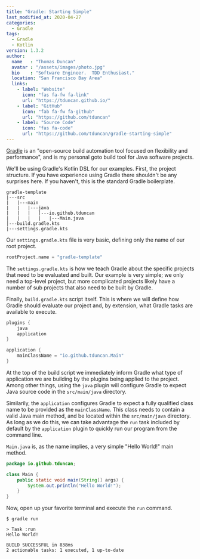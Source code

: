 ```yaml
---
title: "Gradle: Starting Simple"
last_modified_at: 2020-04-27
categories:
  - Gradle
tags:
  - Gradle
  - Kotlin
version: 1.3.2
author:
  name   : "Thomas Duncan"
  avatar : "/assets/images/photo.jpg"
  bio    : "Software Engineer.  TDD Enthusiast."
  location: "San Francisco Bay Area"
  links:
    - label: "Website"
      icon: "fas fa-fw fa-link"
      url: "https://tduncan.github.io/"
    - label: "GitHub"
      icon: "fab fa-fw fa-github"
      url: "https://github.com/tduncan"
    - label: "Source Code"
      icon: "fas fa-code"
      url: "https://github.com/tduncan/gradle-starting-simple"
---
```

[Gradle](https://www.gradle.org) is an "open-source build automation tool focused on 
flexibility and performance", and is my personal goto build tool
for Java software projects. 

We'll be using Gradle's Kotlin DSL for our examples.  First, the 
project structure.  If you have experience using Gradle there 
shouldn't be any surprises here.  If you haven't, this is the 
standard Gradle boilerplate.

```
gradle-template
|---src
|   |---main
|   |   |---java
|   |   |   |---io.github.tduncan
|   |   |   |   |---Main.java
│---build.gradle.kts
|---settings.gradle.kts  
```

Our `settings.gradle.kts` file is very basic, defining only the 
name of our root project.

```kotlin
rootProject.name = "gradle-template"
```
The `settings.gradle.kts` is how we teach Gradle about the specific
projects that need to be evaluated and built.  Our example is very
simple; we only need a top-level project, but more complicated 
projects likely have a number of sub projects that also need to be
built by Gradle.

Finally, `build.gradle.kts` script itself.  This is where we will
define how Gradle should evaluate our project and, by extension,
what Gradle tasks are available to execute.
```kotlin
plugins {
    java
    application
}

application {
    mainClassName = "io.github.tduncan.Main"
}
```
At the top of the build script we immediately inform Gradle what
type of application we are building by the plugins being applied
to the project.  Among other things, using the `java` plugin will 
configure Gradle to expect Java source code in the 
`src/main/java` directory.

Similarily, the `application` configures Gradle to expect a fully
qualified class name to be provided as the `mainClassName`.  This
class needs to contain a valid Java main method, and be located
within the `src/main/java` directory.  As long as we do this, we
can take advantage the `run` task included by default by the `application`
plugin to quickly run our program from the command line.

`Main.java` is, as the name implies, a very simple "Hello World!"
main method.
```java
package io.github.tduncan;

class Main {
    public static void main(String[] args) {
        System.out.println("Hello World!");
    }
}
```

Now, open up your favorite terminal and execute the `run` command.

```
$ gradle run                                 
                                             
> Task :run                                  
Hello World!                                 
                                             
BUILD SUCCESSFUL in 838ms                    
2 actionable tasks: 1 executed, 1 up-to-date 
```